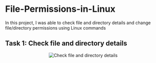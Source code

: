 # File-Permissions-in-Linux

In this project, I was able to check file and directory details and change file/directory permissions using Linux commands


<h2>Task 1: Check file and directory details</h2>
<p align="center">
<img src="https://i.imgur.com/S53bjdk.png" alt="Check file and directory details"/>
</p>
